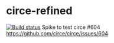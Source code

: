 # circe-refined


[![Build status](https://travis-ci.org/javierarrieta/circe-refined.svg?branch=master)](https://travis-ci.org/javierarrieta/circe-refined)
Spike to test circe #604 https://github.com/circe/circe/issues/604
